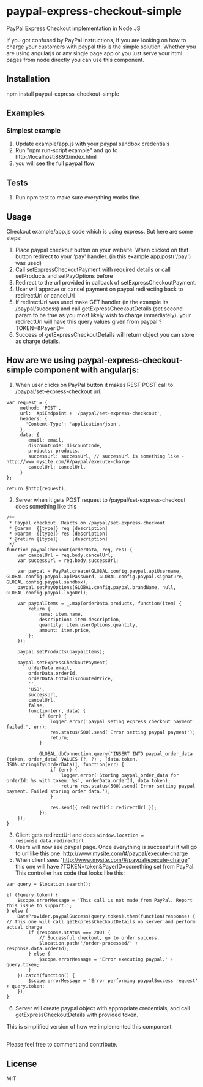 # paypal-express-checkout-simple
PayPal Express Checkout implementation in Node.JS

If you got confused by PayPal instructions, 
If you are looking on how to charge your customers with paypal this is the simple solution.
Whether you are using angularjs or any single page app or you just serve your html pages from node directly you can use this component.  

## Installation

npm install paypal-express-checkout-simple

## Examples

### Simplest example
1. Update example/app.js with your paypal sandbox credentials
2. Run "npm run-script example" and go to http://localhost:8893/index.html
3. you will see the full paypal flow 

## Tests

1. Run npm test to make sure everything works fine.

## Usage

Checkout example/app.js code which is using express. But here are some steps:

1. Place paypal checkout button on your website. When clicked on that button redirect to your 'pay' handler. (in this example app.post('/pay') was used)
2. Call setExpressCheckoutPayment with required details or call setProducts and setPayOptions before
3. Redirect to the url provided in callback of setExpressCheckoutPayment. 
4. User will approve or cancel payment on paypal redirecting back to redirectUrl or cancelUrl
5. If redirectUrl was used make GET handler (in the example its /paypal/success) and call getExpressCheckoutDetails (set second param to be true as you most likely wish to charge immediately). your redirectUrl will have this query values given from paypal ?TOKEN=<something>&PayerID=<payerId>
6. Success of getExpressCheckoutDetails will return object you can store as charge details.  

## How are we using paypal-express-checkout-simple component with angularjs:

1. When user clicks on PayPal button it makes REST POST call to /paypal/set-express-checkout url.
```
var request = {
     method: 'POST',
     url:  ApiEndpoint + '/paypal/set-express-checkcout',
     headers: {
       'Content-Type': 'application/json',
     },
     data: {
     	email: email,
     	discountCode: discountCode,
     	products: products,
     	successUrl: successUrl, // successUrl is something like - http://www.mysite.com/#/paypal/execute-charge
     	cancelUrl: cancelUrl,
     }
};

return $http(request);	
```
2. Server when it gets POST request to /paypal/set-express-checkout does something like this 
```
/**
 * Paypal checkout. Reacts on /paypal/set-express-checkout
 * @param  {[type]} req [description]
 * @param  {[type]} res [description]
 * @return {[type]}     [description]
 */
function paypalCheckout(orderData, req, res) {
	var cancelUrl = req.body.cancelUrl;
	var successUrl = req.body.successUrl;

	var paypal = PayPal.create(GLOBAL.config.paypal.apiUsername, GLOBAL.config.paypal.apiPassword, GLOBAL.config.paypal.signature, GLOBAL.config.paypal.sandbox);
	paypal.setPayOptions(GLOBAL.config.paypal.brandName, null, GLOBAL.config.paypal.logoUrl);

	var paypalItems = _.map(orderData.products, function(item) {
		return {
			name: item.name,
			description: item.description,
			quantity: item.userOptions.quantity,
			amount: item.price,
		};
	});

	paypal.setProducts(paypalItems);

	paypal.setExpressCheckoutPayment(
		orderData.email, 
		orderData.orderId, 
		orderData.totalDiscountedPrice, 
		'', 
		'USD', 
		successUrl, 
		cancelUrl, 
		false,
		function(err, data) {
			if (err) {
				logger.error('paypal seting express checkout payment failed.', err);
				res.status(500).send('Error setting paypal payment');
				return;
			}

			GLOBAL.dbConnection.query('INSERT INTO paypal_order_data (token, order_data) VALUES (?, ?)', [data.token, JSON.stringify(orderData)], function(err) {
				if (err) {
					logger.error('Storing paypal_order_data for orderId: %s with token: %s', orderData.orderId, data.token);
					return res.status(500).send('Error setting paypal payment. Failed storing order data.');
				}

				res.send({ redirectUrl: redirectUrl });
			});
	});
}
``` 
3. Client gets redirectUrl and does `window.location = response.data.redirectUrl`
4. Users will now see paypal page. Once everything is successful it will go to url like this one: http://www.mysite.com/#/paypal/execute-charge
5. When client sees "http://www.mysite.com/#/paypal/execute-charge" this one will have ?TOKEN=token&PayerID=something set from PayPal. This controller has code that looks like this:
```
var query = $location.search();

if (!query.token) {
	$scope.errorMessage = 'This call is not made from PayPal. Report this issue to support.';
} else {
	DataProvider.paypalSuccess(query.token).then(function(response) { // This one will call getExpressCheckoutDetails on server and perform actual charge
		if (response.status === 200) {
			// Successful checkout, go to order success.
			$location.path('/order-processed/' + response.data.orderId);
		} else {
			$scope.errorMessage = 'Error executing paypal.' + query.token;
		}
	}).catch(function() {
		$scope.errorMessage = 'Error performing paypalSuccess request' + query.token;
	});	
} 
```
6. Server will create paypal object with appropriate credentials, and call getExpressCheckoutDetails with provided token.

This is simplified version of how we implemented this component. 

## 
Please feel free to comment and contribute.

## License 
MIT
